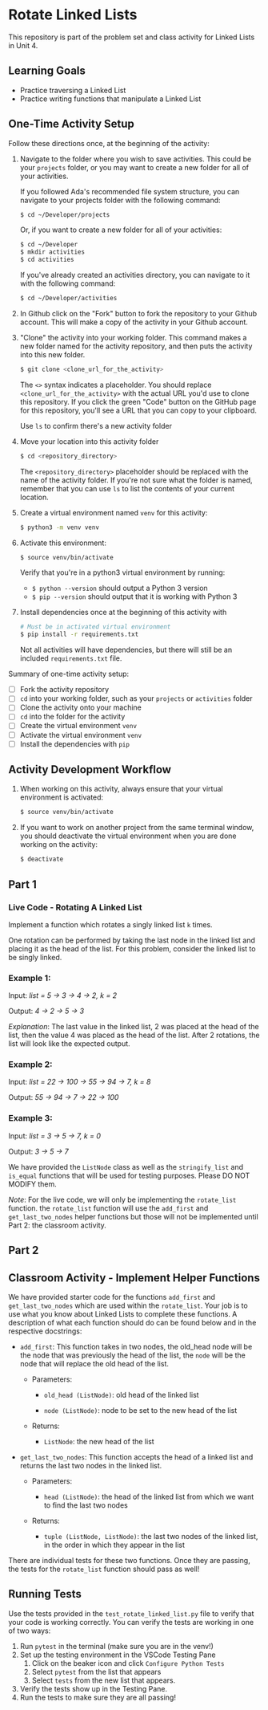 # Rotate Linked Lists

This repository is part of the problem set and class activity for Linked Lists in Unit 4.

## Learning Goals 
- Practice traversing a Linked List
- Practice writing functions that manipulate a Linked List

  
## One-Time Activity Setup

Follow these directions once, at the beginning of the activity:


1. Navigate to the folder where you wish to save activities. This could be your `projects` folder, or you may want to create a new folder for all of your activities.

   If you followed Ada's recommended file system structure, you can navigate to your projects folder with the following command:

   ```bash
   $ cd ~/Developer/projects
   ```

   Or, if you want to create a new folder for all of your activities:

   ```bash
   $ cd ~/Developer
   $ mkdir activities
   $ cd activities
   ```

   If you've already created an activities directory, you can navigate to it with the following command:

   ```bash
   $ cd ~/Developer/activities
   ```

2. In Github click on the "Fork" button to fork the repository to your Github account.  This will make a copy of the activity in your Github account. 

3. "Clone" the activity into your working folder. This command makes a new folder named for the activity repository, and then puts the activity into this new folder.

   ```bash
   $ git clone <clone_url_for_the_activity>
   ```

   The `<>` syntax indicates a placeholder. You should replace `<clone_url_for_the_activity>` with the actual URL you'd use to clone this repository. If you click the green "Code" button on the GitHub page for this repository, you'll see a URL that you can copy to your clipboard.
 
   Use `ls` to confirm there's a new activity folder

4. Move your location into this activity folder

   ```bash
   $ cd <repository_directory>
   ```

   The `<repository_directory>` placeholder should be replaced with the name of the activity folder. If you're not sure what the folder is named, remember that you can use `ls` to list the contents of your current location.

5. Create a virtual environment named `venv` for this activity:

   ```bash
   $ python3 -m venv venv
   ```

6. Activate this environment:

   ```bash
   $ source venv/bin/activate
   ```

   Verify that you're in a python3 virtual environment by running:
   
   - `$ python --version` should output a Python 3 version
   - `$ pip --version` should output that it is working with Python 3

7. Install dependencies once at the beginning of this activity with

   ```bash
   # Must be in activated virtual environment
   $ pip install -r requirements.txt
   ```

   Not all activities will have dependencies, but there will still be an included `requirements.txt` file.

Summary of one-time activity setup:
- [ ] Fork the activity repository
- [ ] `cd` into your working folder, such as your `projects` or `activities` folder
- [ ] Clone the activity onto your machine
- [ ] `cd` into the folder for the activity
- [ ] Create the virtual environment `venv`
- [ ] Activate the virtual environment `venv`
- [ ] Install the dependencies with `pip`

## Activity Development Workflow

1. When working on this activity, always ensure that your virtual environment is activated:

   ```bash
   $ source venv/bin/activate
   ```

2. If you want to work on another project from the same terminal window, you should deactivate the virtual environment when you are done working on the activity:

   ```bash
   $ deactivate
   ```

## Part 1

### Live Code - Rotating A Linked List 
Implement a function which rotates a singly linked list `k` times.

One rotation can be performed by taking the last node in the linked list and placing it as the head of the list. For this problem, consider the linked list to be singly linked.

### Example 1:
Input: *list = 5 -> 3 -> 4 -> 2, k = 2*

Output: *4 -> 2 -> 5 -> 3*

*Explanation*: The last value in the linked list, 2 was placed at the head of the list, then the value 4 was placed as the head of the list. After 2 rotations, the list will look like the expected output.

### Example 2:
Input: *list = 22 -> 100 -> 55 -> 94 -> 7, k = 8*

Output: *55 -> 94 -> 7 -> 22 -> 100*

### Example 3:
Input: *list = 3 -> 5 -> 7, k = 0*

Output: *3 -> 5 -> 7*


We have provided the `ListNode` class as well as the `stringify_list` and `is_equal` functions that will be used for testing purposes. Please DO NOT MODIFY them.

*Note*: For the live code, we will only be implementing the `rotate_list` function. the `rotate_list` function will use the `add_first` and `get_last_two_nodes` helper functions but those will not be implemented until Part 2: the classroom activity.

## Part 2

## Classroom Activity - Implement Helper Functions

We have provided starter code for the functions `add_first` and `get_last_two_nodes` which are used within the `rotate_list`. Your job is to use what you know about Linked Lists to complete these functions. A description of what each function should do can be found below and in the respective docstrings:

- `add_first`: This function takes in two nodes, the old_head node will be the node that was previously the head of the list, the `node` will be the node that will replace the old head of the list.
  
    - Parameters:
        - `old_head (ListNode)`: old head of the linked list
    
        - `node (ListNode)`: node to be set to the new head of the list
  
    - Returns:
        - `ListNode`: the new head of the list

- `get_last_two_nodes`: This function accepts the head of a linked list and returns the last two nodes in the linked list.

    - Parameters:
      - `head (ListNode)`: the head of the linked list from which we want to find the last two nodes

    -  Returns:
       - `tuple (ListNode, ListNode)`: the last two nodes of the linked list, in the order in which they appear in the list

There are individual tests for these two functions. Once they are passing, the tests for the `rotate_list` function should pass as well!
 
## Running Tests
Use the tests provided in the `test_rotate_linked_list.py` file to verify that your code is working correctly. You can verify the tests are working in one of two ways:

1. Run `pytest` in the terminal (make sure you are in the venv!)
2. Set up the testing environment in the VSCode Testing Pane
   1. Click on the beaker icon and click `Configure Python Tests`
   2. Select `pytest` from the list that appears
   3. Select `tests` from the new list that appears.
3. Verify the tests show up in the Testing Pane.
4. Run the tests to make sure they are all passing!
